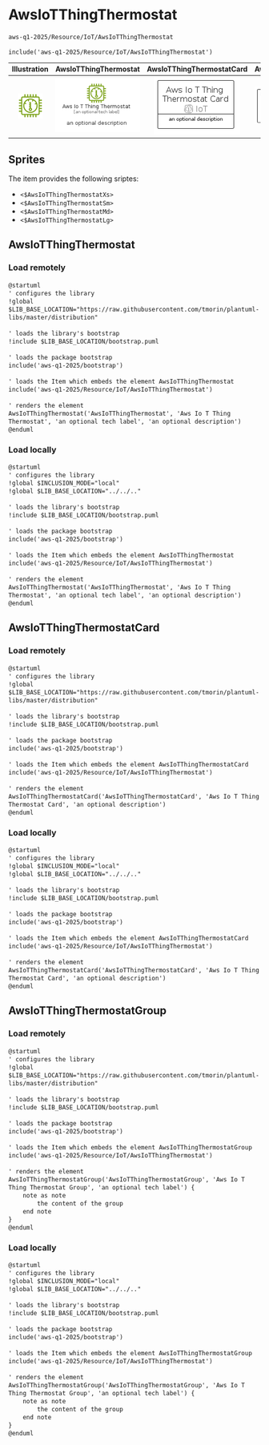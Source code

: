 # AwsIoTThingThermostat


```text
aws-q1-2025/Resource/IoT/AwsIoTThingThermostat
```

```text
include('aws-q1-2025/Resource/IoT/AwsIoTThingThermostat')
```



| Illustration | AwsIoTThingThermostat | AwsIoTThingThermostatCard | AwsIoTThingThermostatGroup |
| :---: | :---: | :---: | :---: |
| ![illustration for Illustration](../../../aws-q1-2025/Resource/IoT/AwsIoTThingThermostat.png) | ![illustration for AwsIoTThingThermostat](../../../aws-q1-2025/Resource/IoT/AwsIoTThingThermostat.Local.png) | ![illustration for AwsIoTThingThermostatCard](../../../aws-q1-2025/Resource/IoT/AwsIoTThingThermostatCard.Local.png) | ![illustration for AwsIoTThingThermostatGroup](../../../aws-q1-2025/Resource/IoT/AwsIoTThingThermostatGroup.Local.png) |



## Sprites
The item provides the following sriptes:

- `<$AwsIoTThingThermostatXs>`
- `<$AwsIoTThingThermostatSm>`
- `<$AwsIoTThingThermostatMd>`
- `<$AwsIoTThingThermostatLg>`





## AwsIoTThingThermostat

### Load remotely
```plantuml
@startuml
' configures the library
!global $LIB_BASE_LOCATION="https://raw.githubusercontent.com/tmorin/plantuml-libs/master/distribution"

' loads the library's bootstrap
!include $LIB_BASE_LOCATION/bootstrap.puml

' loads the package bootstrap
include('aws-q1-2025/bootstrap')

' loads the Item which embeds the element AwsIoTThingThermostat
include('aws-q1-2025/Resource/IoT/AwsIoTThingThermostat')

' renders the element
AwsIoTThingThermostat('AwsIoTThingThermostat', 'Aws Io T Thing Thermostat', 'an optional tech label', 'an optional description')
@enduml
```

### Load locally
```plantuml
@startuml
' configures the library
!global $INCLUSION_MODE="local"
!global $LIB_BASE_LOCATION="../../.."

' loads the library's bootstrap
!include $LIB_BASE_LOCATION/bootstrap.puml

' loads the package bootstrap
include('aws-q1-2025/bootstrap')

' loads the Item which embeds the element AwsIoTThingThermostat
include('aws-q1-2025/Resource/IoT/AwsIoTThingThermostat')

' renders the element
AwsIoTThingThermostat('AwsIoTThingThermostat', 'Aws Io T Thing Thermostat', 'an optional tech label', 'an optional description')
@enduml
```

## AwsIoTThingThermostatCard

### Load remotely
```plantuml
@startuml
' configures the library
!global $LIB_BASE_LOCATION="https://raw.githubusercontent.com/tmorin/plantuml-libs/master/distribution"

' loads the library's bootstrap
!include $LIB_BASE_LOCATION/bootstrap.puml

' loads the package bootstrap
include('aws-q1-2025/bootstrap')

' loads the Item which embeds the element AwsIoTThingThermostatCard
include('aws-q1-2025/Resource/IoT/AwsIoTThingThermostat')

' renders the element
AwsIoTThingThermostatCard('AwsIoTThingThermostatCard', 'Aws Io T Thing Thermostat Card', 'an optional description')
@enduml
```

### Load locally
```plantuml
@startuml
' configures the library
!global $INCLUSION_MODE="local"
!global $LIB_BASE_LOCATION="../../.."

' loads the library's bootstrap
!include $LIB_BASE_LOCATION/bootstrap.puml

' loads the package bootstrap
include('aws-q1-2025/bootstrap')

' loads the Item which embeds the element AwsIoTThingThermostatCard
include('aws-q1-2025/Resource/IoT/AwsIoTThingThermostat')

' renders the element
AwsIoTThingThermostatCard('AwsIoTThingThermostatCard', 'Aws Io T Thing Thermostat Card', 'an optional description')
@enduml
```

## AwsIoTThingThermostatGroup

### Load remotely
```plantuml
@startuml
' configures the library
!global $LIB_BASE_LOCATION="https://raw.githubusercontent.com/tmorin/plantuml-libs/master/distribution"

' loads the library's bootstrap
!include $LIB_BASE_LOCATION/bootstrap.puml

' loads the package bootstrap
include('aws-q1-2025/bootstrap')

' loads the Item which embeds the element AwsIoTThingThermostatGroup
include('aws-q1-2025/Resource/IoT/AwsIoTThingThermostat')

' renders the element
AwsIoTThingThermostatGroup('AwsIoTThingThermostatGroup', 'Aws Io T Thing Thermostat Group', 'an optional tech label') {
    note as note
        the content of the group
    end note
}
@enduml
```

### Load locally
```plantuml
@startuml
' configures the library
!global $INCLUSION_MODE="local"
!global $LIB_BASE_LOCATION="../../.."

' loads the library's bootstrap
!include $LIB_BASE_LOCATION/bootstrap.puml

' loads the package bootstrap
include('aws-q1-2025/bootstrap')

' loads the Item which embeds the element AwsIoTThingThermostatGroup
include('aws-q1-2025/Resource/IoT/AwsIoTThingThermostat')

' renders the element
AwsIoTThingThermostatGroup('AwsIoTThingThermostatGroup', 'Aws Io T Thing Thermostat Group', 'an optional tech label') {
    note as note
        the content of the group
    end note
}
@enduml
```

